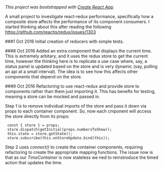*This project was bootstrapped with [Create React App](https://github.com/facebookincubator/create-react-app).*

A small project to investigate react-redux performance, specifically how a composite store affects the performance of its component consumers. I started thinking about this after reading the following https://github.com/reactjs/redux/issues/1303

###1 Oct 2016
Initial creation of reducers with simple tests.

###8 Oct 2016
Added an extra component that displays the current time. This is extremely arbitary, and it uses the redux store to get the current time, however the thinking here is to replicate a use case where, say, a status panel is updated based on the store and is very dynamic (say, polling an api at a small interval). The idea is to see how this affects other components that depend on the store.

###9 Oct 2016
Refactoring to use react-redux and provide store to components rather than them just importing it. This has benefts for testing, meaning a store can be mocked and passed in. 

Step 1 is to remove individual imports of the store and pass it down via props to each container component. So, now each cmponent will access the store directly from its props:

~~~
 const { store } = props;
 store.dispatch(getInitial(props.numbersToShow));
 this.state = store.getState();
 store.subscribe(this.onStoreUpdate.bind(this));
~~~

Step 2 uses *connect()* to create the container components, requiring refactoring to create the appropriate mapping functions. The issue now is that as our *TimeContainer* is now stateless we ned to reinstroduce the timed action that updates the time. 
